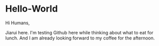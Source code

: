 # Hello-World

Hi Humans,

Jiarui here. I'm testing Github here while thinking about what to eat for lunch. And I am already looking forward to my coffee for the afternoon.
